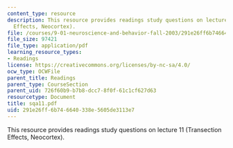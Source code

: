 ```yaml
---
content_type: resource
description: This resource provides readings study questions on lecture 11 (Transection
  Effects, Neocortex).
file: /courses/9-01-neuroscience-and-behavior-fall-2003/291e26ff6b746640338e5605de3113e7_sqa11.pdf
file_size: 97421
file_type: application/pdf
learning_resource_types:
- Readings
license: https://creativecommons.org/licenses/by-nc-sa/4.0/
ocw_type: OCWFile
parent_title: Readings
parent_type: CourseSection
parent_uid: 726f60b9-b7b8-dcc7-8f0f-61c1cf627d63
resourcetype: Document
title: sqa11.pdf
uid: 291e26ff-6b74-6640-338e-5605de3113e7
---
```

This resource provides readings study questions on lecture 11 (Transection Effects, Neocortex).